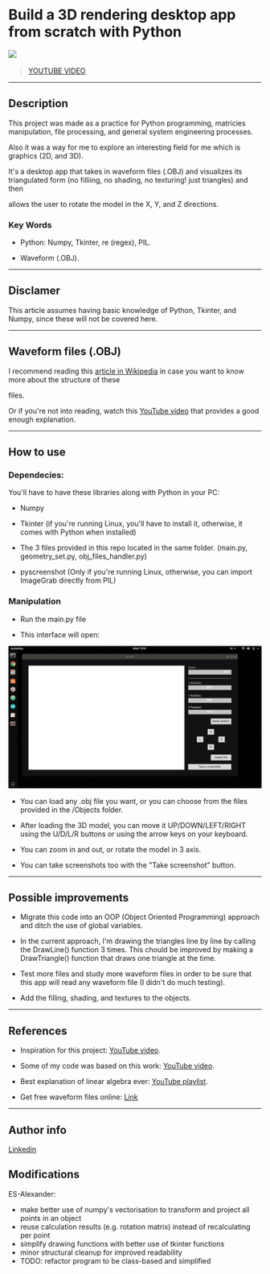 # Build a 3D rendering desktop app from scratch with Python

<img src="Screenshots/GIF.gif" >

>[YOUTUBE VIDEO](https://youtu.be/G0m2wwEppWA)

---

## Description

This project was made as a practice for Python programming, matricies manipulation, file processing, and general system engineering processes.

Also it was a way for me to explore an interesting field for me which is graphics (2D, and 3D).

It's a desktop app that takes in waveform files (.OBJ) and visualizes its triangulated form (no filliing, no shading, no texturing! just triangles) and then 

allows the user to rotate the model in the X, Y, and Z directions.

### Key Words

- Python: Numpy, Tkinter, re (regex), PIL.

- Waveform (.OBJ). 

---

## Disclamer

This article assumes having basic knowledge of Python, Tkinter, and Numpy, since these will not be covered here.

---

## Waveform files (.OBJ)

I recommend reading this [article in Wikipedia](https://en.wikipedia.org/wiki/Wavefront_.obj_file) in case you want to know more about the structure of these 

files.

Or if you're not into reading, watch this [YouTube video](https://www.youtube.com/watch?v=KMWUjNE0fYI) that provides a good enough explanation.

---

## How to use

### Dependecies:

You'll have to have these libraries along with Python in your PC:

- Numpy

- Tkinter (if you're running Linux, you'll have to install it, otherwise, it comes with Python when installed)

- The 3 files provided in this repo located in the same folder. (main.py, geometry_set.py, obj_files_handler.py)

- pyscreenshot (Only if you're running Linux, otherwise, you can import ImageGrab directly from PIL)

### Manipulation

- Run the main.py file

- This interface will open:

<img src="Screenshots/interface.png" width="960">

- You can load any .obj file you want, or you can choose from the files 
provided in the /Objects folder.

- After loading the 3D model, you can move it UP/DOWN/LEFT/RIGHT using the U/D/L/R buttons or using the arrow keys on your keyboard.

- You can zoom in and out, or rotate the model in 3 axis.

- You can take screenshots too with the "Take screenshot" button.

---

## Possible improvements

 - Migrate this code into an OOP (Object Oriented Programming) approach and ditch the use of global variables.

 - In the current approach, I'm drawing the triangles line by line by calling the DrawLine() function 3 times. This chould be improved by making a DrawTriangle() function that draws one triangle at the time.
 
 - Test more files and study more waveform files in order to be sure that this app will read any waveform file (I didn't do much testing).
  
 - Add the filling, shading, and textures to the objects.

---

## References


- Inspiration for this project: [YouTube video](https://www.youtube.com/watch?v=Scn96t7mwC4).

- Some of my code was based on this work: [YouTube video](https://www.youtube.com/watch?v=sSQIwIx8uT4).

- Best explanation of linear algebra ever: [YouTube playlist](https://www.youtube.com/playlist?list=PLZHQObOWTQDPD3MizzM2xVFitgF8hE_ab).

- Get free waveform files online: [Link](https://www.turbosquid.com/Search/3D-Models/free/obj)

---

## Author info

[Linkedin](https://www.linkedin.com/in/radhi-sghaier/)

## Modifications

ES-Alexander:
- make better use of numpy's vectorisation to transform and project all points in an object
- reuse calculation results (e.g. rotation matrix) instead of recalculating per point
- simplify drawing functions with better use of tkinter functions
- minor structural cleanup for improved readability
- TODO: refactor program to be class-based and simplified
